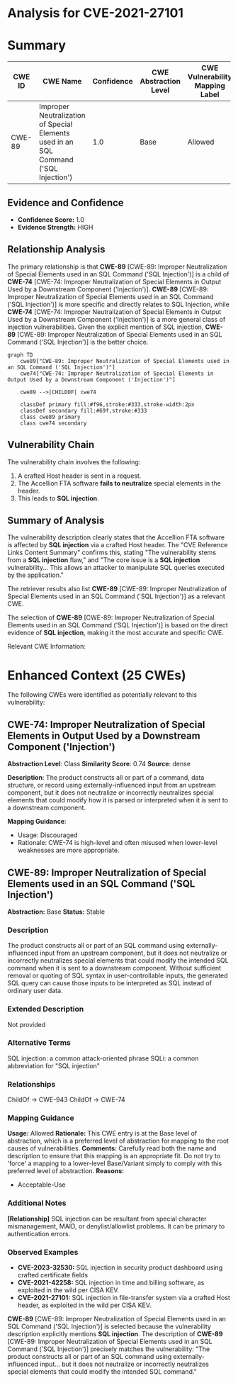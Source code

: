 # Analysis for CVE-2021-27101

# Summary
| CWE ID | CWE Name | Confidence | CWE Abstraction Level | CWE Vulnerability Mapping Label | CWE-Vulnerability Mapping Notes |
|---|---|---|---|---|---|
| CWE-89 | Improper Neutralization of Special Elements used in an SQL Command ('SQL Injection') | 1.0 | Base | Allowed | Primary CWE |

## Evidence and Confidence

*   **Confidence Score:** 1.0
*   **Evidence Strength:** HIGH

## Relationship Analysis
The primary relationship is that **CWE-89** [CWE-89: Improper Neutralization of Special Elements used in an SQL Command ('SQL Injection')] is a child of **CWE-74** [CWE-74: Improper Neutralization of Special Elements in Output Used by a Downstream Component ('Injection')]. **CWE-89** [CWE-89: Improper Neutralization of Special Elements used in an SQL Command ('SQL Injection')] is more specific and directly relates to SQL Injection, while **CWE-74** [CWE-74: Improper Neutralization of Special Elements in Output Used by a Downstream Component ('Injection')] is a more general class of injection vulnerabilities. Given the explicit mention of SQL injection, **CWE-89** [CWE-89: Improper Neutralization of Special Elements used in an SQL Command ('SQL Injection')] is the better choice.

```mermaid
graph TD
    cwe89["CWE-89: Improper Neutralization of Special Elements used in an SQL Command ('SQL Injection')"]
    cwe74["CWE-74: Improper Neutralization of Special Elements in Output Used by a Downstream Component ('Injection')"]
    
    cwe89 -->|CHILDOF| cwe74
    
    classDef primary fill:#f96,stroke:#333,stroke-width:2px
    classDef secondary fill:#69f,stroke:#333
    class cwe89 primary
    class cwe74 secondary
```

## Vulnerability Chain
The vulnerability chain involves the following:
  1.  A crafted Host header is sent in a request.
  2.  The Accellion FTA software **fails to neutralize** special elements in the header.
  3.  This leads to **SQL injection**.

## Summary of Analysis
The vulnerability description clearly states that the Accellion FTA software is affected by **SQL injection** via a crafted Host header. The "CVE Reference Links Content Summary" confirms this, stating "The vulnerability stems from a **SQL injection** flaw," and "The core issue is a **SQL injection** vulnerability... This allows an attacker to manipulate SQL queries executed by the application."

The retriever results also list **CWE-89** [CWE-89: Improper Neutralization of Special Elements used in an SQL Command ('SQL Injection')] as a relevant CWE.

The selection of **CWE-89** [CWE-89: Improper Neutralization of Special Elements used in an SQL Command ('SQL Injection')] is based on the direct evidence of **SQL injection**, making it the most accurate and specific CWE.

Relevant CWE Information:

# Enhanced Context (25 CWEs)
The following CWEs were identified as potentially relevant to this vulnerability:

## CWE-74: Improper Neutralization of Special Elements in Output Used by a Downstream Component ('Injection')
**Abstraction Level**: Class
**Similarity Score**: 0.74
**Source**: dense

**Description**:
The product constructs all or part of a command, data structure, or record using externally-influenced input from an upstream component, but it does not neutralize or incorrectly neutralizes special elements that could modify how it is parsed or interpreted when it is sent to a downstream component.

**Mapping Guidance**:
- Usage: Discouraged
- Rationale: CWE-74 is high-level and often misused when lower-level weaknesses are more appropriate.

## CWE-89: Improper Neutralization of Special Elements used in an SQL Command ('SQL Injection')
**Abstraction:** Base
**Status:** Stable

### Description
The product constructs all or part of an SQL command using externally-influenced input from an upstream component, but it does not neutralize or incorrectly neutralizes special elements that could modify the intended SQL command when it is sent to a downstream component. Without sufficient removal or quoting of SQL syntax in user-controllable inputs, the generated SQL query can cause those inputs to be interpreted as SQL instead of ordinary user data.

### Extended Description
Not provided

### Alternative Terms
SQL injection: a common attack-oriented phrase
SQLi: a common abbreviation for "SQL injection"

### Relationships
ChildOf -> CWE-943
ChildOf -> CWE-74

### Mapping Guidance
**Usage:** Allowed
**Rationale:** This CWE entry is at the Base level of abstraction, which is a preferred level of abstraction for mapping to the root causes of vulnerabilities.
**Comments:** Carefully read both the name and description to ensure that this mapping is an appropriate fit. Do not try to 'force' a mapping to a lower-level Base/Variant simply to comply with this preferred level of abstraction.
**Reasons:**
- Acceptable-Use

### Additional Notes
**[Relationship]** SQL injection can be resultant from special character mismanagement, MAID, or denylist/allowlist problems. It can be primary to authentication errors.

### Observed Examples
- **CVE-2023-32530:** SQL injection in security product dashboard using crafted certificate fields
- **CVE-2021-42258:** SQL injection in time and billing software, as exploited in the wild per CISA KEV.
- **CVE-2021-27101:** SQL injection in file-transfer system via a crafted Host header, as exploited in the wild per CISA KEV.

**CWE-89** [CWE-89: Improper Neutralization of Special Elements used in an SQL Command ('SQL Injection')] is selected because the vulnerability description explicitly mentions **SQL injection**. The description of **CWE-89** [CWE-89: Improper Neutralization of Special Elements used in an SQL Command ('SQL Injection')] precisely matches the vulnerability: "The product constructs all or part of an SQL command using externally-influenced input... but it does not neutralize or incorrectly neutralizes special elements that could modify the intended SQL command."